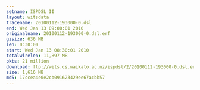 ```yaml
---
setname: ISPDSL II
layout: witsdata
tracename: 20100112-193000-0.dsl
end: Wed Jan 13 09:00:01 2010
originalname: 20100112-193000-0.dsl.erf
gzsize: 636 MB
len: 0:30:00
start: Wed Jan 13 08:30:01 2010
totalwirelen: 11,897 MB
pkts: 21 million
download: ftp://wits.cs.waikato.ac.nz/ispdsl/2/20100112-193000-0.dsl.erf.gz
size: 1,616 MB
md5: 17ccea4e0e2cb091623429ee67acbb57
---
```

